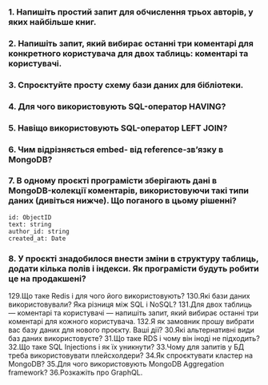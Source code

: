 ### 1. Напишіть простий запит для обчислення трьох авторів, у яких найбільше книг.

### 2. Напишіть запит, який вибирає останні три коментарі для конкретного користувача для двох таблиць: коментарі та користувачі.

### 3. Спроєктуйте просту схему бази даних для бібліотеки.

### 4. Для чого використовують SQL-оператор HAVING?

### 5. Навіщо використовують SQL-оператор LEFT JOIN?

### 6. Чим відрізняється embed- від reference-зв’язку в MongoDB?

### 7. В одному проєкті програмісти зберігають дані в MongoDB-колекції коментарів, використовуючи такі типи даних (дивіться нижче). Що поганого в цьому рішенні?

```schema
id: ObjectID
text: string
author_id: string
created_at: Date
```

### 8. У проєкті знадобилося внести зміни в структуру таблиць, додати кілька полів і індекси. Як програмісти будуть робити це на продакшені?
129.Що таке Redis і для чого його використовують?
130.Які бази даних використовували? Яка різниця між SQL і NoSQL?
131.Для двох таблиць — коментарі та користувачі — напишіть запит, який вибирає останні три коментарі для кожного користувача.
132.Я як замовник прошу вибрати вас базу даних для нового проєкту. Ваші дії?
30.Які альтернативні види баз даних використовуєте?
31.Що таке RDS і чому він іноді не підходить?
32.Що таке SQL Injections і як їх уникнути?
33.Чому для запитів у БД треба використовувати плейсхолдери?
34.Як спроєктувати кластер на MongoDB?
35.Для чого використовують MongoDB Aggregation framework?
36.Розкажіть про GraphQL.
